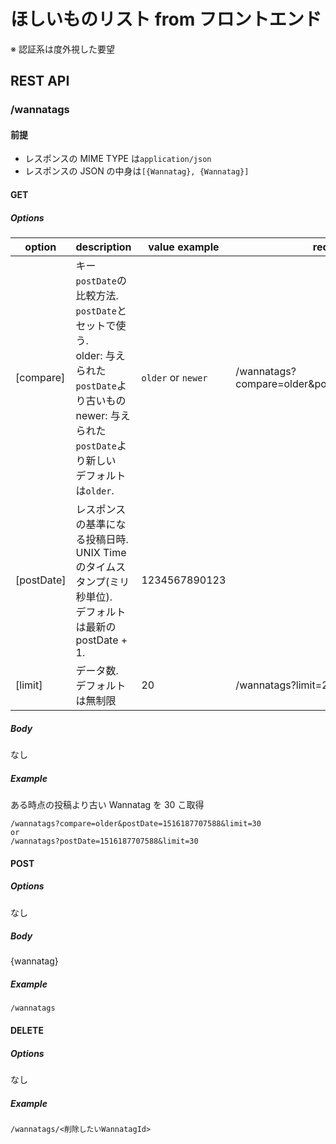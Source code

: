 # ほしいものリスト from フロントエンド

※ 認証系は度外視した要望

## REST API

### /wannatags

#### 前提

* レスポンスの MIME TYPE は`application/json`
* レスポンスの JSON の中身は`[{Wannatag}, {Wannatag}]`

#### GET

##### Options

| option     | description                                                                                                                                                        | value example      | request line                                    |
| ---------- | ------------------------------------------------------------------------------------------------------------------------------------------------------------------ | ------------------ | ----------------------------------------------- |
| [compare]  | キー`postDate`の比較方法.<br>`postDate`とセットで使う.<br>older: 与えられた`postDate`より古いもの<br>newer: 与えられた`postDate`より新しい<br>デフォルトは`older`. | `older` or `newer` | /wannatags?compare=older&postDate=1516187707588 |  |  |
| [postDate] | レスポンスの基準になる投稿日時.<br>UNIX Time のタイムスタンプ(ミリ秒単位).<br>デフォルトは最新の postDate + 1.                                                     | 1234567890123      |                                                 |  |
| [limit]    | データ数.<br>デフォルトは無制限                                                                                                                                    | 20                 | /wannatags?limit=20                             |

##### Body

なし

##### Example

ある時点の投稿より古い Wannatag を 30 こ取得

```
/wannatags?compare=older&postDate=1516187707588&limit=30
or
/wannatags?postDate=1516187707588&limit=30
```

#### POST

##### Options

なし

##### Body

{wannatag}

##### Example

```
/wannatags
```

#### DELETE

##### Options

なし

##### Example

```
/wannatags/<削除したいWannatagId>
```
